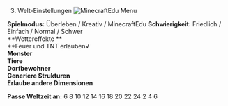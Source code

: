 3. Welt-Einstellungen
![MinecraftEdu Menu](https://github.com/minetest4edu/MInecraftEDU_Documentation/blob/master/screenshots/MCEDU_3WeltEinstellungenN.png)

**Spielmodus:** Überleben / Kreativ / MinecraftEdu 
**Schwierigkeit:** Friedlich / Einfach / Normal / Schwer    
**Wettereffekte **   
**Feuer und TNT erlauben√    
**Monster**    
**Tiere**    
**Dorfbewohner**    
**Generiere Strukturen**    
**Erlaube andere Dimensionen**    

**Passe Weltzeit an:** 6 8 10 12 14 16 18 20 22 24 2 4 6

